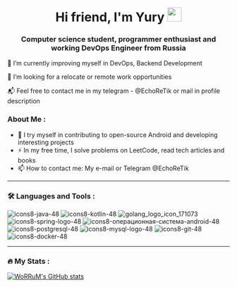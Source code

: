 <h1 align="center">Hi friend, I'm Yury</a> 
<img src="https://github.com/blackcater/blackcater/raw/main/images/Hi.gif" height="32"/></h1>
<h3 align="center">Computer science student, programmer enthusiast and working DevOps Engineer from Russia</h3>
🌱 I’m currently improving myself in DevOps, Backend Development

👯 I’m looking for a relocate or remote work opportunities

📬 Feel free to contact me in my telegram - @EchoReTik or mail in profile description
### About Me :
  
- :telescope: I try myself in contributing to open-source Android and developing interesting projects
- :zap: In my free time, I solve problems on LeetCode, read tech articles and books
- :mailbox: How to contact me: My e-mail or Telegram @EchoReTik

---

### :hammer_and_wrench: Languages and Tools :
![icons8-java-48](https://user-images.githubusercontent.com/74863359/180645430-1f2e5bfd-67ae-41a9-b983-dd962ec067ea.png)
![icons8-kotlin-48](https://user-images.githubusercontent.com/74863359/180645431-d8fe140e-eaef-437a-81fc-4de6d9a0675a.png)
![golang_logo_icon_171073](https://user-images.githubusercontent.com/74863359/180645428-57e967a9-8cdf-4a84-8670-a737bde245ea.png)
![icons8-spring-logo-48](https://user-images.githubusercontent.com/74863359/180645432-e579e9d5-61f6-45cf-b0a8-e903534cd939.png)
![icons8-операционная-система-android-48](https://user-images.githubusercontent.com/74863359/180645433-34db0693-ba06-495b-9261-0487781bba8f.png)
![icons8-postgresql-48](https://user-images.githubusercontent.com/74863359/180647973-840f8072-7eb2-4d7e-957d-b6691ae11d7e.png)
![icons8-mysql-logo-48](https://user-images.githubusercontent.com/74863359/180647977-ccddb12f-5271-4c60-880b-e9297600f007.png)
![icons8-git-48](https://user-images.githubusercontent.com/74863359/180645429-99ed3e74-7929-4633-bce3-9b3843ca6489.png)
![icons8-docker-48](https://user-images.githubusercontent.com/74863359/180645473-eabb7a2f-cf86-4699-b687-9a6c7a695242.png)

---

### :fire: My Stats :

[![WoRRuM's GitHub stats](https://github-readme-stats.vercel.app/api?username=worrum&show_icons=true&theme=radical)](https://github.com/worrum/github-readme-stats)

<!--

**WoRRuM/worrum** is a ✨ _special_ ✨ repository because its `README.md` (this file) appears on your GitHub profile.

Here are some ideas to get you started:

- 🔭 I’m currently working on ...
- 🌱 I’m currently learning ...
- 👯 I’m looking to collaborate on ...
- 🤔 I’m looking for help with ...
- 💬 Ask me about ...
- 📫 How to reach me: ...
- 😄 Pronouns: ...
- ⚡ Fun fact: ...
-->
